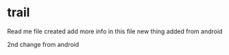 # trail

Read me file created 
add more info in this file
new thing added from android

2nd change from android